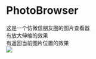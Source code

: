 # PhotoBrowser
这是一个仿微信朋友圈的图片查看器 <br>
有放大伸缩的效果<br>
有返回当前图片位置的效果<br>
![](https://github.com/zcDemo/PhotoBrowser/raw/master/PhotoBrowser/test.gif)
